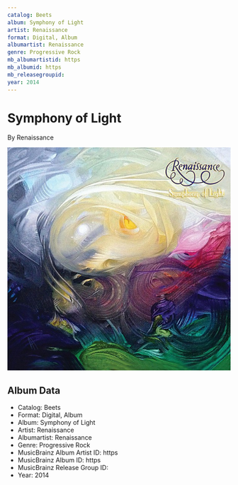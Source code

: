 ```yaml
---
catalog: Beets
album: Symphony of Light
artist: Renaissance
format: Digital, Album
albumartist: Renaissance
genre: Progressive Rock
mb_albumartistid: https
mb_albumid: https
mb_releasegroupid: 
year: 2014
---
```


# Symphony of Light

By Renaissance

![](../../assets/beetscovers/Renaissance-Symphony_of_Light.jpg)

## Album Data

- Catalog: Beets
- Format: Digital, Album
- Album: Symphony of Light
- Artist: Renaissance
- Albumartist: Renaissance
- Genre: Progressive Rock
- MusicBrainz Album Artist ID: https
- MusicBrainz Album ID: https
- MusicBrainz Release Group ID: 
- Year: 2014

